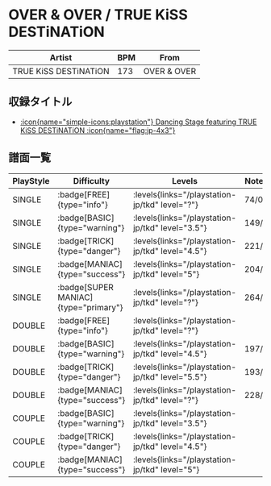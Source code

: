 # OVER & OVER / TRUE KiSS DESTiNATiON

|Artist|BPM|From|
|------|---|----|
|TRUE KiSS DESTiNATiON|173|OVER & OVER|

## 収録タイトル

- [:icon{name="simple-icons:playstation"} Dancing Stage featuring TRUE KiSS DESTiNATiON :icon{name="flag:jp-4x3"}](/playstation-jp/tkd)

## 譜面一覧

|PlayStyle|Difficulty|Levels|Notes|Movie|
|---------|----------|------|-----|-----|
|SINGLE| :badge[FREE]{type="info"}| :levels{links="/playstation-jp/tkd" level="?"}|74/0||
|SINGLE| :badge[BASIC]{type="warning"}| :levels{links="/playstation-jp/tkd" level="3.5"}|149/0||
|SINGLE| :badge[TRICK]{type="danger"}| :levels{links="/playstation-jp/tkd" level="4.5"}|221/0||
|SINGLE| :badge[MANIAC]{type="success"}| :levels{links="/playstation-jp/tkd" level="5"}|204/0||
|SINGLE| :badge[SUPER MANIAC]{type="primary"}| :levels{links="/playstation-jp/tkd" level="?"}|264/0||
|DOUBLE| :badge[FREE]{type="info"}| :levels{links="/playstation-jp/tkd" level="?"}|||
|DOUBLE| :badge[BASIC]{type="warning"}| :levels{links="/playstation-jp/tkd" level="4.5"}|197/0||
|DOUBLE| :badge[TRICK]{type="danger"}| :levels{links="/playstation-jp/tkd" level="5.5"}|193/0||
|DOUBLE| :badge[MANIAC]{type="success"}| :levels{links="/playstation-jp/tkd" level="?"}|228/0||
|COUPLE| :badge[BASIC]{type="warning"}| :levels{links="/playstation-jp/tkd" level="3.5"}|||
|COUPLE| :badge[TRICK]{type="danger"}| :levels{links="/playstation-jp/tkd" level="4.5"}|||
|COUPLE| :badge[MANIAC]{type="success"}| :levels{links="/playstation-jp/tkd" level="5"}|||

